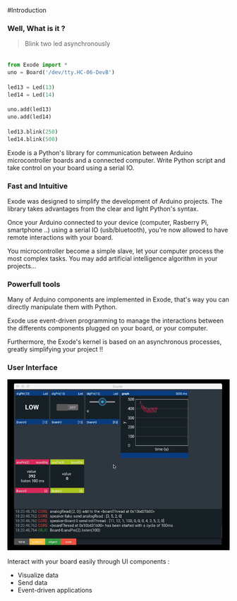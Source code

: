 #Introduction

### Well, What is it ?
> Blink two led asynchronously

```python

from Exode import *
uno = Board('/dev/tty.HC-06-DevB')

led13 = Led(13)
led14 = Led(14)

uno.add(led13)
uno.add(led14)

led13.blink(250)
led14.blink(500)

```
Exode is a Python's library for communication between
Arduino microcontroller boards and a connected computer.
Write Python script and take control on your board using a serial IO.

### Fast and Intuitive

Exode was designed to simplify the development of Arduino projects. The library
takes advantages from the clear and light Python's syntax.

Once your Arduino connected to your device (computer, Rasberry Pi, smartphone ..)
using a serial IO (usb/bluetooth), you're now allowed to have remote interactions
with your board.

You microcontroller become a simple slave, let your computer process the most
complex tasks. You may add artificial intelligence algorithm in your projects...

### Powerfull tools


Many of Arduino components are implemented in Exode, that's way you can directly
manipulate them with Python.

Exode use event-driven programming to manage the interactions between the differents
components plugged on your board, or your computer.

Furthermore, the Exode's kernel is based on an asynchronous processes,
greatly simplifying your project !!

### User Interface

<p align="center"><img src="images/showcase.gif" ></p>

Interact with your board easily through UI components :

* Visualize data
* Send data
* Event-driven applications
